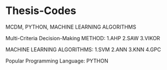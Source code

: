 # Thesis-Codes
MCDM, PYTHON, MACHINE LEARNING ALGORITHMS

Multi-Criteria Decision-Making METHOD:
1.AHP
2.SAW
3.VIKOR

MACHINE LEARNING ALGORITHMS:
1.SVM
2.ANN
3.KNN
4.GPC

Popular Programming Language:
PYTHON

